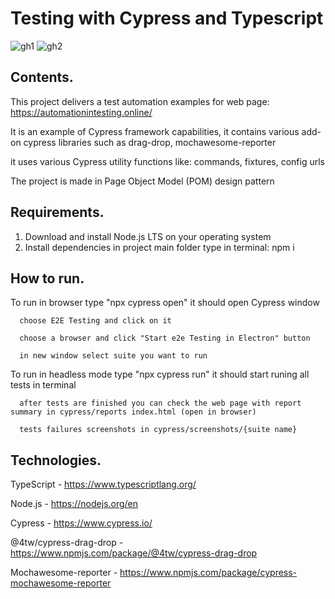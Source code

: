 # Testing with Cypress and Typescript 
![gh1](https://github.com/kamilpalka/recruitmentCyTask/assets/49127696/960414cf-fcd0-439b-9e3e-c07227ee8d02)
![gh2](https://github.com/kamilpalka/recruitmentCyTask/assets/49127696/60d82859-755d-49ed-a8e7-864e8530f92e)


## Contents.
This project delivers a test automation examples for web page: https://automationintesting.online/

It is an example of Cypress framework capabilities, it contains various add-on cypress libraries such as drag-drop, mochawesome-reporter

it uses various Cypress utility functions like: commands, fixtures, config urls

The project is made in Page Object Model (POM) design pattern

## Requirements.
1) Download and install Node.js LTS on your operating system
2) Install dependencies in project main folder type in terminal: npm i

## How to run.
To run in browser type "npx cypress open" it should open Cypress window
  
      choose E2E Testing and click on it
  
      choose a browser and click "Start e2e Testing in Electron" button
  
      in new window select suite you want to run



To run in headless mode type "npx cypress run" it should start runing all tests in terminal
  
      after tests are finished you can check the web page with report summary in cypress/reports index.html (open in browser)
  
      tests failures screenshots in cypress/screenshots/{suite name}

## Technologies.
TypeScript - https://www.typescriptlang.org/

Node.js - https://nodejs.org/en

Cypress - https://www.cypress.io/

@4tw/cypress-drag-drop - https://www.npmjs.com/package/@4tw/cypress-drag-drop

Mochawesome-reporter - https://www.npmjs.com/package/cypress-mochawesome-reporter
